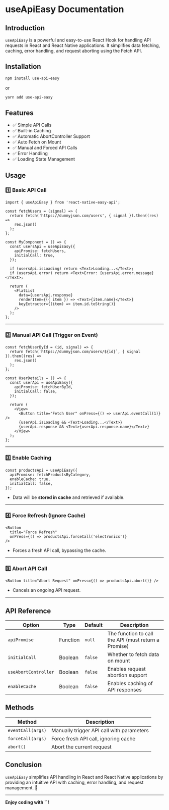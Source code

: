 # useApiEasy Documentation

## Introduction

`useApiEasy` is a powerful and easy-to-use React Hook for handling API requests in React and React Native applications. It simplifies data fetching, caching, error handling, and request aborting using the Fetch API.

## Installation

```sh
npm install use-api-easy
```

or

```sh
yarn add use-api-easy
```

## Features

- ✅ Simple API Calls
- ✅ Built-in Caching
- ✅ Automatic AbortController Support
- ✅ Auto Fetch on Mount
- ✅ Manual and Forced API Calls
- ✅ Error Handling
- ✅ Loading State Management

## Usage

### 1️⃣ Basic API Call

```tsx
import { useApiEasy } from 'react-native-easy-api';

const fetchUsers = (signal) => {
  return fetch('https://dummyjson.com/users', { signal }).then((res) =>
    res.json()
  );
};

const MyComponent = () => {
  const usersApi = useApiEasy({
    apiPromise: fetchUsers,
    initialCall: true,
  });

  if (usersApi.isLoading) return <Text>Loading...</Text>;
  if (usersApi.error) return <Text>Error: {usersApi.error.message}</Text>;

  return (
    <FlatList
      data={usersApi.response}
      renderItem={({ item }) => <Text>{item.name}</Text>}
      keyExtractor={(item) => item.id.toString()}
    />
  );
};
```

---

### 2️⃣ Manual API Call (Trigger on Event)

```tsx
const fetchUserById = (id, signal) => {
  return fetch(`https://dummyjson.com/users/${id}`, { signal }).then((res) =>
    res.json()
  );
};

const UserDetails = () => {
  const userApi = useApiEasy({
    apiPromise: fetchUserById,
    initialCall: false,
  });

  return (
    <View>
      <Button title="Fetch User" onPress={() => userApi.eventCall(1)} />
      {userApi.isLoading && <Text>Loading...</Text>}
      {userApi.response && <Text>{userApi.response.name}</Text>}
    </View>
  );
};
```

---

### 3️⃣ Enable Caching

```tsx
const productsApi = useApiEasy({
  apiPromise: fetchProductsByCategory,
  enableCache: true,
  initialCall: false,
});
```

- Data will be **stored in cache** and retrieved if available.

---

### 4️⃣ Force Refresh (Ignore Cache)

```tsx
<Button
  title="Force Refresh"
  onPress={() => productsApi.forceCall('electronics')}
/>
```

- Forces a fresh API call, bypassing the cache.

---

### 5️⃣ Abort API Call

```tsx
<Button title="Abort Request" onPress={() => productsApi.abort()} />
```

- Cancels an ongoing API request.

---

## API Reference

| Option               | Type     | Default | Description                                          |
| -------------------- | -------- | ------- | ---------------------------------------------------- |
| `apiPromise`         | Function | `null`  | The function to call the API (must return a Promise) |
| `initialCall`        | Boolean  | `false` | Whether to fetch data on mount                       |
| `useAbortController` | Boolean  | `false` | Enables request abortion support                     |
| `enableCache`        | Boolean  | `false` | Enables caching of API responses                     |

## Methods

| Method            | Description                               |
| ----------------- | ----------------------------------------- |
| `eventCall(args)` | Manually trigger API call with parameters |
| `forceCall(args)` | Force fresh API call, ignoring cache      |
| `abort()`         | Abort the current request                 |

## Conclusion

`useApiEasy` simplifies API handling in React and React Native applications by providing an intuitive API with caching, error handling, and request management. 🚀

---

**Enjoy coding with **``**!**
